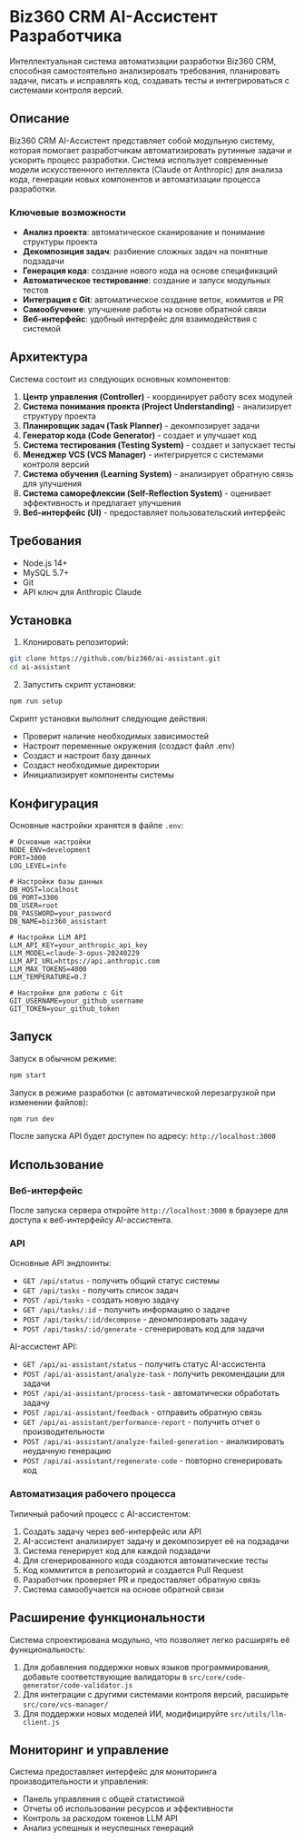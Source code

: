 # Biz360 CRM AI-Ассистент Разработчика

Интеллектуальная система автоматизации разработки Biz360 CRM, способная самостоятельно анализировать требования, планировать задачи, писать и исправлять код, создавать тесты и интегрироваться с системами контроля версий.

## Описание

Biz360 CRM AI-Ассистент представляет собой модульную систему, которая помогает разработчикам автоматизировать рутинные задачи и ускорить процесс разработки. Система использует современные модели искусственного интеллекта (Claude от Anthropic) для анализа кода, генерации новых компонентов и автоматизации процесса разработки.

### Ключевые возможности

- **Анализ проекта**: автоматическое сканирование и понимание структуры проекта
- **Декомпозиция задач**: разбиение сложных задач на понятные подзадачи
- **Генерация кода**: создание нового кода на основе спецификаций
- **Автоматическое тестирование**: создание и запуск модульных тестов
- **Интеграция с Git**: автоматическое создание веток, коммитов и PR
- **Самообучение**: улучшение работы на основе обратной связи
- **Веб-интерфейс**: удобный интерфейс для взаимодействия с системой

## Архитектура

Система состоит из следующих основных компонентов:

1. **Центр управления (Controller)** - координирует работу всех модулей
2. **Система понимания проекта (Project Understanding)** - анализирует структуру проекта
3. **Планировщик задач (Task Planner)** - декомпозирует задачи
4. **Генератор кода (Code Generator)** - создает и улучшает код
5. **Система тестирования (Testing System)** - создает и запускает тесты
6. **Менеджер VCS (VCS Manager)** - интегрируется с системами контроля версий
7. **Система обучения (Learning System)** - анализирует обратную связь для улучшения
8. **Система саморефлексии (Self-Reflection System)** - оценивает эффективность и предлагает улучшения
9. **Веб-интерфейс (UI)** - предоставляет пользовательский интерфейс

## Требования

- Node.js 14+ 
- MySQL 5.7+
- Git
- API ключ для Anthropic Claude

## Установка

1. Клонировать репозиторий:
```bash
git clone https://github.com/biz360/ai-assistant.git
cd ai-assistant
```

2. Запустить скрипт установки:
```bash
npm run setup
```

Скрипт установки выполнит следующие действия:
- Проверит наличие необходимых зависимостей
- Настроит переменные окружения (создаст файл .env)
- Создаст и настроит базу данных
- Создаст необходимые директории
- Инициализирует компоненты системы

## Конфигурация

Основные настройки хранятся в файле `.env`:

```
# Основные настройки
NODE_ENV=development
PORT=3000
LOG_LEVEL=info

# Настройки базы данных
DB_HOST=localhost
DB_PORT=3306
DB_USER=root
DB_PASSWORD=your_password
DB_NAME=biz360_assistant

# Настройки LLM API
LLM_API_KEY=your_anthropic_api_key
LLM_MODEL=claude-3-opus-20240229
LLM_API_URL=https://api.anthropic.com
LLM_MAX_TOKENS=4000
LLM_TEMPERATURE=0.7

# Настройки для работы с Git
GIT_USERNAME=your_github_username
GIT_TOKEN=your_github_token
```

## Запуск

Запуск в обычном режиме:
```bash
npm start
```

Запуск в режиме разработки (с автоматической перезагрузкой при изменении файлов):
```bash
npm run dev
```

После запуска API будет доступен по адресу: `http://localhost:3000`

## Использование

### Веб-интерфейс

После запуска сервера откройте `http://localhost:3000` в браузере для доступа к веб-интерфейсу AI-ассистента.

### API

Основные API эндпоинты:

- `GET /api/status` - получить общий статус системы
- `GET /api/tasks` - получить список задач
- `POST /api/tasks` - создать новую задачу
- `GET /api/tasks/:id` - получить информацию о задаче
- `POST /api/tasks/:id/decompose` - декомпозировать задачу
- `POST /api/tasks/:id/generate` - сгенерировать код для задачи

AI-ассистент API:
- `GET /api/ai-assistant/status` - получить статус AI-ассистента
- `POST /api/ai-assistant/analyze-task` - получить рекомендации для задачи
- `POST /api/ai-assistant/process-task` - автоматически обработать задачу
- `POST /api/ai-assistant/feedback` - отправить обратную связь
- `GET /api/ai-assistant/performance-report` - получить отчет о производительности
- `POST /api/ai-assistant/analyze-failed-generation` - анализировать неудачную генерацию
- `POST /api/ai-assistant/regenerate-code` - повторно сгенерировать код

### Автоматизация рабочего процесса

Типичный рабочий процесс с AI-ассистентом:

1. Создать задачу через веб-интерфейс или API
2. AI-ассистент анализирует задачу и декомпозирует её на подзадачи
3. Система генерирует код для каждой подзадачи
4. Для сгенерированного кода создаются автоматические тесты
5. Код коммитится в репозиторий и создается Pull Request
6. Разработчик проверяет PR и предоставляет обратную связь
7. Система самообучается на основе обратной связи

## Расширение функциональности

Система спроектирована модульно, что позволяет легко расширять её функциональность:

1. Для добавления поддержки новых языков программирования, добавьте соответствующие валидаторы в `src/core/code-generator/code-validator.js`
2. Для интеграции с другими системами контроля версий, расширьте `src/core/vcs-manager/`
3. Для поддержки новых моделей ИИ, модифицируйте `src/utils/llm-client.js`

## Мониторинг и управление

Система предоставляет интерфейс для мониторинга производительности и управления:

- Панель управления с общей статистикой
- Отчеты об использовании ресурсов и эффективности
- Контроль за расходом токенов LLM API
- Анализ успешных и неуспешных генераций
